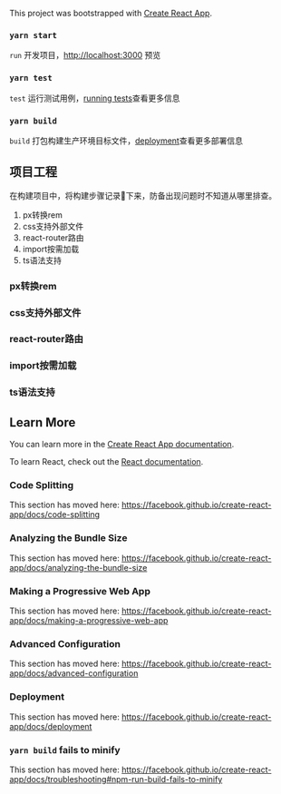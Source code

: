 This project was bootstrapped with [Create React App](https://github.com/facebook/create-react-app).

### `yarn start`

`run` 开发项目，[http://localhost:3000](http://localhost:3000) 预览

### `yarn test`

`test` 运行测试用例，[running tests](https://facebook.github.io/create-react-app/docs/running-tests)查看更多信息

### `yarn build`

`build` 打包构建生产环境目标文件，[deployment](https://facebook.github.io/create-react-app/docs/deployment)查看更多部署信息

## 项目工程

在构建项目中，将构建步骤记录📝下来，防备出现问题时不知道从哪里排查。

1. px转换rem
2. css支持外部文件
3. react-router路由
4. import按需加载
5. ts语法支持

### px转换rem

### css支持外部文件

### react-router路由

### import按需加载

### ts语法支持

## Learn More

You can learn more in the [Create React App documentation](https://facebook.github.io/create-react-app/docs/getting-started).

To learn React, check out the [React documentation](https://reactjs.org/).

### Code Splitting

This section has moved here: https://facebook.github.io/create-react-app/docs/code-splitting

### Analyzing the Bundle Size

This section has moved here: https://facebook.github.io/create-react-app/docs/analyzing-the-bundle-size

### Making a Progressive Web App

This section has moved here: https://facebook.github.io/create-react-app/docs/making-a-progressive-web-app

### Advanced Configuration

This section has moved here: https://facebook.github.io/create-react-app/docs/advanced-configuration

### Deployment

This section has moved here: https://facebook.github.io/create-react-app/docs/deployment

### `yarn build` fails to minify

This section has moved here: https://facebook.github.io/create-react-app/docs/troubleshooting#npm-run-build-fails-to-minify